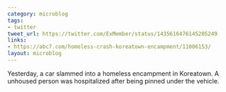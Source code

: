```yaml
---
category: microblog
tags:
- twitter
tweet_url: https://twitter.com/ExMember/status/1435616476145205249
links:
- https://abc7.com/homeless-crash-koreatown-encampment/11006153/
layout: microblog
---
```

Yesterday, a car slammed into a homeless encampment in Koreatown. A unhoused person was hospitalized after being pinned under the vehicle.

